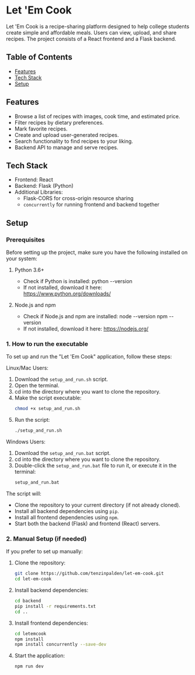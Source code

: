 # Let 'Em Cook

Let 'Em Cook is a recipe-sharing platform designed to help college students create simple and affordable meals. 
Users can view, upload, and share recipes. The project consists of a React frontend and a Flask backend.

## Table of Contents

- [Features](#features)
- [Tech Stack](#tech-stack)
- [Setup](#setup)

## Features

- Browse a list of recipes with images, cook time, and estimated price.
- Filter recipes by dietary preferences.
- Mark favorite recipes.
- Create and upload user-generated recipes.
- Search functionality to find recipes to your liking.
- Backend API to manage and serve recipes.

## Tech Stack

- Frontend: React
- Backend: Flask (Python)
- Additional Libraries:
  - Flask-CORS for cross-origin resource sharing
  - `concurrently` for running frontend and backend together

## Setup

### Prerequisites

Before setting up the project, make sure you have the following installed on your system:

1. Python 3.6+
   - Check if Python is installed:
     python --version
   - If not installed, download it here:
     https://www.python.org/downloads/

2. Node.js and npm
   - Check if Node.js and npm are installed:
     node --version
     npm --version
   - If not installed, download it here:
     https://nodejs.org/

### 1. How to run the executable
   To set up and run the "Let 'Em Cook" application, follow these steps:

   Linux/Mac Users:
   1. Download the `setup_and_run.sh` script.
   2. Open the terminal.
   3. cd into the directory where you want to clone the repository.
   4. Make the script executable:
      ```bash
      chmod +x setup_and_run.sh
      ```
   5. Run the script:
      ```bash
      ./setup_and_run.sh
      ```

   Windows Users:
   1. Download the `setup_and_run.bat` script.
   2. cd into the directory where you want to clone the repository.
   3. Double-click the `setup_and_run.bat` file to run it, or execute it in the terminal:
      ```cmd
      setup_and_run.bat
      ```

   The script will:
   - Clone the repository to your current directory (if not already cloned).
   - Install all backend dependencies using `pip`.
   - Install all frontend dependencies using `npm`.
   - Start both the backend (Flask) and frontend (React) servers.

### 2. Manual Setup (if needed)
   If you prefer to set up manually:
   1. Clone the repository:
      ```bash
      git clone https://github.com/tenzinpalden/let-em-cook.git
      cd let-em-cook
      ```
   2. Install backend dependencies:
      ```bash
      cd backend
      pip install -r requirements.txt
      cd ..
      ```
   3. Install frontend dependencies:
      ```bash
      cd letemcook
      npm install
      npm install concurrently --save-dev
      ```
   4. Start the application:
      ```bash
      npm run dev
      ```
